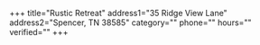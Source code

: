 +++
title="Rustic Retreat"
address1="35 Ridge View Lane"
address2="Spencer, TN  38585"
category=""
phone=""
hours=""
verified=""
+++
